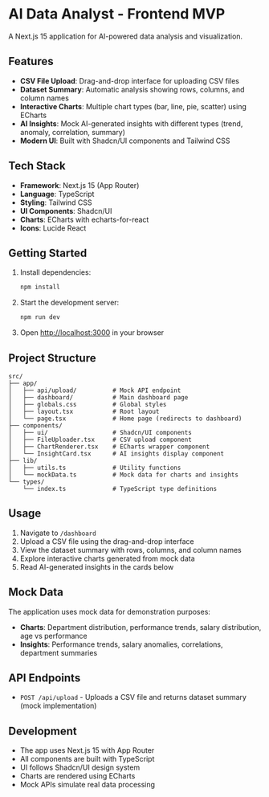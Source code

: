 # AI Data Analyst - Frontend MVP

A Next.js 15 application for AI-powered data analysis and visualization.

## Features

- **CSV File Upload**: Drag-and-drop interface for uploading CSV files
- **Dataset Summary**: Automatic analysis showing rows, columns, and column names
- **Interactive Charts**: Multiple chart types (bar, line, pie, scatter) using ECharts
- **AI Insights**: Mock AI-generated insights with different types (trend, anomaly, correlation, summary)
- **Modern UI**: Built with Shadcn/UI components and Tailwind CSS

## Tech Stack

- **Framework**: Next.js 15 (App Router)
- **Language**: TypeScript
- **Styling**: Tailwind CSS
- **UI Components**: Shadcn/UI
- **Charts**: ECharts with echarts-for-react
- **Icons**: Lucide React

## Getting Started

1. Install dependencies:
   ```bash
   npm install
   ```

2. Start the development server:
   ```bash
   npm run dev
   ```

3. Open [http://localhost:3000](http://localhost:3000) in your browser

## Project Structure

```
src/
├── app/
│   ├── api/upload/          # Mock API endpoint
│   ├── dashboard/           # Main dashboard page
│   ├── globals.css          # Global styles
│   ├── layout.tsx           # Root layout
│   └── page.tsx             # Home page (redirects to dashboard)
├── components/
│   ├── ui/                  # Shadcn/UI components
│   ├── FileUploader.tsx     # CSV upload component
│   ├── ChartRenderer.tsx    # ECharts wrapper component
│   └── InsightCard.tsx      # AI insights display component
├── lib/
│   ├── utils.ts             # Utility functions
│   └── mockData.ts          # Mock data for charts and insights
└── types/
    └── index.ts             # TypeScript type definitions
```

## Usage

1. Navigate to `/dashboard`
2. Upload a CSV file using the drag-and-drop interface
3. View the dataset summary with rows, columns, and column names
4. Explore interactive charts generated from mock data
5. Read AI-generated insights in the cards below

## Mock Data

The application uses mock data for demonstration purposes:
- **Charts**: Department distribution, performance trends, salary distribution, age vs performance
- **Insights**: Performance trends, salary anomalies, correlations, department summaries

## API Endpoints

- `POST /api/upload` - Uploads a CSV file and returns dataset summary (mock implementation)

## Development

- The app uses Next.js 15 with App Router
- All components are built with TypeScript
- UI follows Shadcn/UI design system
- Charts are rendered using ECharts
- Mock APIs simulate real data processing
